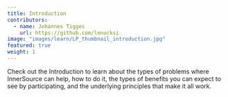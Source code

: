 ```yaml
---
title: Introduction
contributors:
  - name: Johannes Tigges
    url: https://github.com/lenucksi
image: "images/learn/LP_thumbnail_introduction.jpg"
featured: true
weight: 1
---
```


Check out the Introduction to learn about the types of problems where InnerSource can help, how to do it, the types of benefits you can expect to see by participating, and the underlying principles that make it all work.
